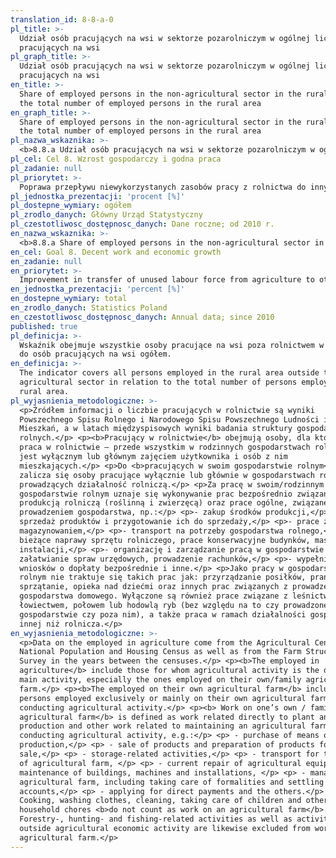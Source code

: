 ```yaml
---
translation_id: 8-8-a-0
pl_title: >-
  Udział osób pracujących na wsi w sektorze pozarolniczym w ogólnej liczbie osób
  pracujących na wsi
pl_graph_title: >-
  Udział osób pracujących na wsi w sektorze pozarolniczym w ogólnej liczbie osób
  pracujących na wsi
en_title: >-
  Share of employed persons in the non-agricultural sector in the rural area in
  the total number of employed persons in the rural area
en_graph_title: >-
  Share of employed persons in the non-agricultural sector in the rural area in
  the total number of employed persons in the rural area
pl_nazwa_wskaznika: >-
  <b>8.8.a Udział osób pracujących na wsi w sektorze pozarolniczym w ogólnej liczbie osób pracujących na wsi</b>
pl_cel: Cel 8. Wzrost gospodarczy i godna praca
pl_zadanie: null
pl_priorytet: >-
  Poprawa przepływu niewykorzystanych zasobów pracy z rolnictwa do innych sektorów
pl_jednostka_prezentacji: 'procent [%]'
pl_dostepne_wymiary: ogółem
pl_zrodlo_danych: Główny Urząd Statystyczny
pl_czestotliwosc_dostępnosc_danych: Dane roczne; od 2010 r.
en_nazwa_wskaznika: >-
  <b>8.8.a Share of employed persons in the non-agricultural sector in the rural area in the total number of employed persons in the rural area</b>
en_cel: Goal 8. Decent work and economic growth
en_zadanie: null
en_priorytet: >-
  Improvement in transfer of unused labour force from agriculture to other sectors
en_jednostka_prezentacji: 'percent [%]'
en_dostepne_wymiary: total
en_zrodlo_danych: Statistics Poland
en_czestotliwosc_dostępnosc_danych: Annual data; since 2010
published: true
pl_definicja: >-
  Wskaźnik obejmuje wszystkie osoby pracujące na wsi poza rolnictwem w relacji
  do osób pracujących na wsi ogółem.
en_definicja: >-
  The indicator covers all persons employed in the rural area outside the
  agricultural sector in relation to the total number of persons employed in the
  rural area.
pl_wyjasnienia_metodologiczne: >-
  <p>Źródłem informacji o liczbie pracujących w rolnictwie są wyniki
  Powszechnego Spisu Rolnego i Narodowego Spisu Powszechnego Ludności i
  Mieszkań, a w latach międzyspisowych wyniki badania struktury gospodarstw
  rolnych.</p> <p><b>Pracujący w rolnictwie</b> obejmują osoby, dla których
  praca w rolnictwie – przede wszystkim w rodzinnych gospodarstwach rolnych –
  jest wyłącznym lub głównym zajęciem użytkownika i osób z nim
  mieszkających.</p> <p>Do <b>pracujących w swoim gospodarstwie rolnym</b>
  zalicza się osoby pracujące wyłącznie lub głównie w gospodarstwach rolnych
  prowadzących działalność rolniczą.</p> <p>Za pracę w swoim/rodzinnym
  gospodarstwie rolnym uznaje się wykonywanie prac bezpośrednio związanych z
  produkcją rolniczą (roślinną i zwierzęcą) oraz prace ogólne, związane z
  prowadzeniem gospodarstwa, np.:</p> <p>- zakup środków produkcji,</p> <p>-
  sprzedaż produktów i przygotowanie ich do sprzedaży,</p> <p>- prace związane z
  magazynowaniem,</p> <p>- transport na potrzeby gospodarstwa rolnego,</p> <p>-
  bieżące naprawy sprzętu rolniczego, prace konserwacyjne budynków, maszyn,
  instalacji,</p> <p>- organizację i zarządzanie pracą w gospodarstwie rolnym,
  załatwianie spraw urzędowych, prowadzenie rachunków,</p> <p>- wypełnianie
  wniosków o dopłaty bezpośrednie i inne.</p> <p>Jako pracy w gospodarstwie
  rolnym nie traktuje się takich prac jak: przyrządzanie posiłków, pranie,
  sprzątanie, opieka nad dziećmi oraz innych prac związanych z prowadzeniem
  gospodarstwa domowego. Wyłączone są również prace związane z leśnictwem,
  łowiectwem, połowem lub hodowlą ryb (bez względu na to czy prowadzone były w
  gospodarstwie czy poza nim), a także praca w ramach działalności gospodarczej
  innej niż rolnicza.</p>
en_wyjasnienia_metodologiczne: >-
  <p>Data on the employed in agriculture come from the Agricultural Census and 
  National Population and Housing Census as well as from the Farm Structure
  Survey in the years between the censuses.</p> <p><b>The employed in
  agriculture</b> include those for whom agricultural activity is the only or
  main activity, especially the ones employed on their own/family agricultural
  farm.</p> <p><b>The employed on their own agricultural farm</b> include
  persons employed exclusively or mainly on their own agricultural farms
  conducting agricultural activity.</p> <p><b> Work on one’s own / family
  agricultural farm</b> is defined as work related directly to plant and animal
  production and other work related to maintaining an agricultural farm
  conducting agricultural activity, e.g.:</p> <p> - purchase of means of
  production,</p> <p> - sale of products and preparation of products for
  sale,</p> <p> - storage-related activities,</p> <p> - transport for the needs
  of agricultural farm, </p> <p> - current repair of agricultural equipment,
  maintenance of buildings, machines and installations, </p> <p> - management of
  agricultural farm, including taking care of formalities and settling
  accounts,</p> <p> - applying for direct payments and the others.</p> <p>
  Cooking, washing clothes, cleaning, taking care of children and other
  household chores <b>do not count as work on an agricultural farm</b>.
  Forestry-, hunting- and fishing-related activities as well as activities
  outside agricultural economic activity are likewise excluded from work on the
  agricultural farm.</p>
---
```

